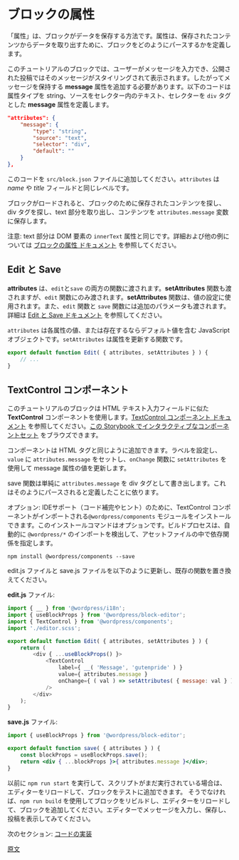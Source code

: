 <!--
# Block Attributes
 -->
# ブロックの属性
<!--
Attributes are the way a block stores data, they define how a block is parsed to extract data from the saved content.

For this block tutorial, we want to allow the user to type in a message that we will display stylized in the published post. So, we need to add a **message** attribute that will hold the user message. The following code defines a **message** attribute; the attribute type is a string; the source is the text from the selector which is a `div` tag.
 -->
「属性」は、ブロックがデータを保存する方法です。属性は、保存されたコンテンツからデータを取り出すために、ブロックをどのようにパースするかを定義します。

このチュートリアルのブロックでは、ユーザーがメッセージを入力でき、公開された投稿ではそのメッセージがスタイリングされて表示されます。したがってメッセージを保持する **message** 属性を追加する必要があります。以下のコードは属性タイプを string、ソースをセレクター内のテキスト、セレクターを `div` タグとした **message** 属性を定義します。

```json
"attributes": {
	"message": {
		"type": "string",
		"source": "text",
		"selector": "div",
		"default": ""
	}
},
```
<!--
Add this to the `src/block.json` file. The `attributes` are at the same level as the _name_ and _title_ fields.

When the block loads it will look at the saved content for the block, look for the div tag, take the text portion, and store the content in an `attributes.message` variable.

Note: The text portion is equivalent to `innerText` attribute of a DOM element. For more details and other examples see the [Block Attributes documentation](/docs/reference-guides/block-api/block-attributes.md).
 -->
このコードを `src/block.json` ファイルに追加してください。`attributes` は _name_ や _title_ フィールドと同じレベルです。

ブロックがロードされると、ブロックのために保存されたコンテンツを探し、div タグを探し、text 部分を取り出し、コンテンツを `attributes.message` 変数に保存します。

注意: text 部分は DOM 要素の `innerText` 属性と同じです。詳細および他の例については [ブロックの属性 ドキュメント](https://ja.wordpress.org/team/handbook/block-editor/reference-guides/block-api/block-attributes/) を参照してください。

<!--
## Edit and Save
 -->
## Edit と Save

<!--
The **attributes** are passed to both the `edit` and `save` functions. The **setAttributes** function is also passed, but only to the `edit` function. The **setAttributes** function is used to set the values. Additional parameters are also passed in to the `edit` and `save` functions, see [the edit/save documentation](/docs/reference-guides/block-api/block-edit-save.md) for more details.

The `attributes` is a JavaScript object containing the values of each attribute, or default values if defined. The `setAttributes` is a function to update an attribute.
 -->
**attributes** は、`edit`と`save` の両方の関数に渡されます。**setAttributes** 関数も渡されますが、`edit` 関数にのみ渡されます。**setAttributes** 関数は、値の設定に使用されます。また、`edit` 関数と `save` 関数には追加のパラメータも渡されます。詳細は [Edit と Save ドキュメント](https://ja.wordpress.org/team/handbook/block-editor/reference-guides/block-api/block-edit-save/) を参照してください。

`attributes` は各属性の値、または存在するならデフォルト値を含む JavaScript オブジェクトです。`setAttributes` は属性を更新する関数です。

```js
export default function Edit( { attributes, setAttributes } ) {
	// ...
}
```
<!--
## TextControl Component
 -->
## TextControl コンポーネント
<!--
For our example block, the component we are going to use is the **TextControl** component, it is similar to an HTML text input field. You can see [documentation for TextControl component](/packages/components/src/text-control/README.md). You can browse an [interactive set of components in this Storybook](https://wordpress.github.io/gutenberg/).

The component is added similar to an HTML tag, setting a label, the `value` is set to the `attributes.message` and the `onChange` function uses the `setAttributes` to update the message attribute value.
 -->
このチュートリアルのブロックは HTML テキスト入力フィールドに似た **TextControl** コンポーネントを使用します。[TextControl コンポーネント ドキュメント](https://developer.wordpress.org/block-editor/reference-guides/components/text-control/) を参照してください。[この Storybook でインタラクティブなコンポーネントセット](https://wordpress.github.io/gutenberg/) をブラウズできます。

コンポーネントは HTML タグと同じように追加できます。ラベルを設定し、`value` に `attributes.message` をセットし、`onChange` 関数に `setAttributes` を使用して message 属性の値を更新します。
<!--
The save function will simply write the `attributes.message` as a div tag since that is how we defined it to be parsed.
 -->
save 関数は単純に `attributes.message` を div タグとして書き出します。これはそのようにパースされると定義したことに依ります。

<!-- 
OPTIONAL: For IDE support (code completion and hints), you can install the `@wordpress/components` module which is where the TextControl component is imported from. This install command is optional since the build process automatically detects `@wordpress/*` imports and specifies as dependencies in the assets file.
 -->
オプション: IDEサポート（コード補完やヒント）のために、TextControl コンポーネントがインポートされる`@wordpress/components` モジュールをインストールできます。このインストールコマンドはオプションです。ビルドプロセスは、自動的に `@wordpress/*` のインポートを検出して、アセットファイルの中で依存関係を指定します。

```shell
npm install @wordpress/components --save
```

<!--
Update the edit.js and save.js files to the following, replacing the existing functions.

**edit.js** file:
 -->

edit.js ファイルと save.js ファイルを以下のように更新し、既存の関数を置き換えてください。

**edit.js** ファイル:

```js
import { __ } from '@wordpress/i18n';
import { useBlockProps } from '@wordpress/block-editor';
import { TextControl } from '@wordpress/components';
import './editor.scss';

export default function Edit( { attributes, setAttributes } ) {
	return (
		<div { ...useBlockProps() }>
			<TextControl
				label={ __( 'Message', 'gutenpride' ) }
				value={ attributes.message }
				onChange={ ( val ) => setAttributes( { message: val } ) }
			/>
		</div>
	);
}
```
<!--
**save.js** file:
 -->
**save.js** ファイル:

```jsx
import { useBlockProps } from '@wordpress/block-editor';

export default function save( { attributes } ) {
	const blockProps = useBlockProps.save();
	return <div { ...blockProps }>{ attributes.message }</div>;
}
```
<!--
If you have previously run `npm run start`, and the script is still running, you can reload the editor now and add the block to test.
Otherwise rebuild the block using `npm run build`, reload the editor and add the block. Type a message in the editor, save, and view it in the post.

Next Section: [Code Implementation](/docs/getting-started/create-block/block-code.md)
 -->
以前に `npm run start` を実行して、スクリプトがまだ実行されている場合は、エディターをリロードして、ブロックをテストに追加できます。
そうでなければ、`npm run build` を使用してブロックをリビルドし、エディターをリロードして、ブロックを追加してください。エディターでメッセージを入力し、保存し、投稿を表示してみてください。

次のセクション: [コードの実装](https://ja.wordpress.org/team/handbook/block-editor/getting-started/create-block/block-code/)

[原文](https://github.com/WordPress/gutenberg/blob/trunk/docs/getting-started/create-block/attributes.md)

